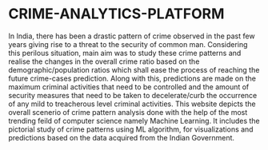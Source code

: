 # CRIME-ANALYTICS-PLATFORM

In India, there has been a drastic pattern of crime observed in the past few years giving rise to a threat to the security of common man. Considering this perilous situation, main aim was to study these crime patterns and realise the changes in the overall crime ratio based on the demographic/population ratios which shall ease the process of reaching the future crime-cases prediction. Along with this, predictions are made on the maximum criminal activities that need to be controlled and the amount of security measures that need to be taken to decelerate/curb the occurrence of any mild to treacherous level criminal activities. This website depicts the overall scenerio of crime pattern analysis done with the help of the most trending feild of computer science namely Machine Learning. It includes the pictorial study of crime patterns using ML algorithm, for visualizations and predictions based on the data acquired from the Indian Government.
